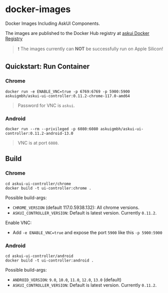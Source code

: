 # docker-images
Docker Images Including AskUI Components.

The images are published to the Docker Hub registry at [askui Docker Registry](https://hub.docker.com/repository/docker/askuigmbh/askui-ui-controller/general)

> ❗️ The images currently can __NOT__ be successfully run on Apple Silicon!

## Quickstart: Run Container

### Chrome

```shell
docker run -e ENABLE_VNC=true -p 6769:6769 -p 5900:5900 askuigmbh/askui-ui-controller:0.11.2-chrome-117.0-amd64
```

> Password for VNC is `askui`.

### Android

```shell
docker run --rm --privileged -p 6080:6080 askuigmbh/askui-ui-controller:0.11.2-android-13.0
```

> VNC is at port `6080`.

## Build

### Chrome

```shell
cd askui-ui-controller/chrome
docker build -t ui-controller:chrome .
```

Possible build-args:

* `CHROME_VERSION` (default 117.0.5938.132): All chrome versions.
* `ASKUI_CONTROLLER_VERSION`: Default is latest version. Currently `0.11.2`.

Enable VNC:

* Add `-e ENABLE_VNC=true` and expose the port `5900` like this `-p 5900:5900`

### Android

```shell
cd askui-ui-controller/android
docker build -t ui-controller:android .
```

Possible build-args:

* `ANDROID_VERSION`: `9.0`, `10.0`, `11.0`, `12.0`, `13.0` (default)
* `ASKUI_CONTROLLER_VERSION`: Default is latest version. Currently `0.11.2`.
